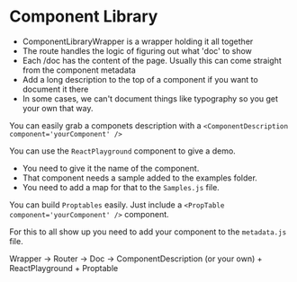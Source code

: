 # Component Library

- ComponentLibraryWrapper is a wrapper holding it all together
- The route handles the logic of figuring out what 'doc' to show
- Each /doc has the content of the page. Usually this can come straight from the component metadata
- Add a long description to the top of a component if you want to document it there
- In some cases, we can't document things like typography so you get your own that way.

You can easily grab a componets description with a `<ComponentDescription component='yourComponent' />`

You can use the `ReactPlayground` component to give a demo.
- You need to give it the name of the component.
- That component needs a sample added to the examples folder.
- You need to add a map for that to the `Samples.js` file.

You can build `Proptables` easily. Just include a `<PropTable component='yourComponent' />` component.

For this to all show up you need to add your component to the `metadata.js` file.

Wrapper -> Router -> Doc -> ComponentDescription (or your own) + ReactPlayground + Proptable